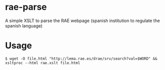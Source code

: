 rae-parse
=========

A simple XSLT to parse the RAE webpage (spanish institution to regulate the spanish language)


Usage
=====

```
$ wget -O file.html "http://lema.rae.es/drae/srv/search?val=$WORD" && xsltproc --html rae.xslt file.html
```

